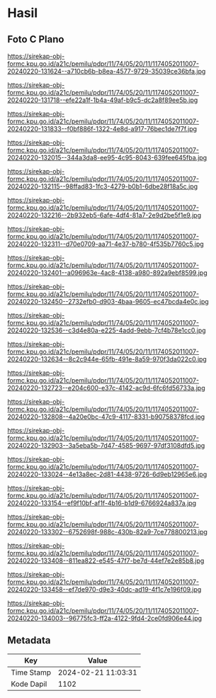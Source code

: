# Hasil

## Foto C Plano

https://sirekap-obj-formc.kpu.go.id/a21c/pemilu/pdpr/11/74/05/20/11/1174052011007-20240220-131624--a710cb6b-b8ea-4577-9729-35039ce36bfa.jpg

https://sirekap-obj-formc.kpu.go.id/a21c/pemilu/pdpr/11/74/05/20/11/1174052011007-20240220-131718--efe22a1f-1b4a-49af-b9c5-dc2a8f89ee5b.jpg

https://sirekap-obj-formc.kpu.go.id/a21c/pemilu/pdpr/11/74/05/20/11/1174052011007-20240220-131833--f0bf886f-1322-4e8d-a917-76bec1de7f7f.jpg

https://sirekap-obj-formc.kpu.go.id/a21c/pemilu/pdpr/11/74/05/20/11/1174052011007-20240220-132015--344a3da8-ee95-4c95-8043-639fee645fba.jpg

https://sirekap-obj-formc.kpu.go.id/a21c/pemilu/pdpr/11/74/05/20/11/1174052011007-20240220-132115--98ffad83-1fc3-4279-b0b1-6dbe28f18a5c.jpg

https://sirekap-obj-formc.kpu.go.id/a21c/pemilu/pdpr/11/74/05/20/11/1174052011007-20240220-132216--2b932eb5-6afe-4df4-81a7-2e9d2be5f1e9.jpg

https://sirekap-obj-formc.kpu.go.id/a21c/pemilu/pdpr/11/74/05/20/11/1174052011007-20240220-132311--d70e0709-aa71-4e37-b780-4f535b7760c5.jpg

https://sirekap-obj-formc.kpu.go.id/a21c/pemilu/pdpr/11/74/05/20/11/1174052011007-20240220-132401--a096963e-4ac8-4138-a980-892a9ebf8599.jpg

https://sirekap-obj-formc.kpu.go.id/a21c/pemilu/pdpr/11/74/05/20/11/1174052011007-20240220-132450--2732efb0-d903-4baa-9605-ec47bcda4e0c.jpg

https://sirekap-obj-formc.kpu.go.id/a21c/pemilu/pdpr/11/74/05/20/11/1174052011007-20240220-132536--c3d4e80a-e225-4add-9ebb-7cf4b78e1cc0.jpg

https://sirekap-obj-formc.kpu.go.id/a21c/pemilu/pdpr/11/74/05/20/11/1174052011007-20240220-132634--8c2c944e-65fb-491e-8a59-970f3da022c0.jpg

https://sirekap-obj-formc.kpu.go.id/a21c/pemilu/pdpr/11/74/05/20/11/1174052011007-20240220-132723--e204c600-e37c-4142-ac9d-6fc6fd56733a.jpg

https://sirekap-obj-formc.kpu.go.id/a21c/pemilu/pdpr/11/74/05/20/11/1174052011007-20240220-132808--4a20e0bc-47c9-4117-8331-b90758378fcd.jpg

https://sirekap-obj-formc.kpu.go.id/a21c/pemilu/pdpr/11/74/05/20/11/1174052011007-20240220-132903--3a5eba5b-7d47-4585-9697-97df3108dfd5.jpg

https://sirekap-obj-formc.kpu.go.id/a21c/pemilu/pdpr/11/74/05/20/11/1174052011007-20240220-133024--4e13a8ec-2d81-4438-9726-6d9eb12965e6.jpg

https://sirekap-obj-formc.kpu.go.id/a21c/pemilu/pdpr/11/74/05/20/11/1174052011007-20240220-133154--ef9f10bf-af1f-4b16-b1d9-6766924a837a.jpg

https://sirekap-obj-formc.kpu.go.id/a21c/pemilu/pdpr/11/74/05/20/11/1174052011007-20240220-133302--6752698f-988c-430b-82a9-7ce778800213.jpg

https://sirekap-obj-formc.kpu.go.id/a21c/pemilu/pdpr/11/74/05/20/11/1174052011007-20240220-133408--811ea822-e545-47f7-be7d-44ef7e2e85b8.jpg

https://sirekap-obj-formc.kpu.go.id/a21c/pemilu/pdpr/11/74/05/20/11/1174052011007-20240220-133458--ef7de970-d9e3-40dc-ad19-4f1c7e196f09.jpg

https://sirekap-obj-formc.kpu.go.id/a21c/pemilu/pdpr/11/74/05/20/11/1174052011007-20240220-134003--96775fc3-ff2a-4122-9fd4-2ce0fd906e44.jpg


## Metadata

| Key        | Value               |
| ---------- | ------------------- |
| Time Stamp | 2024-02-21 11:03:31 |
| Kode Dapil | 1102                |



